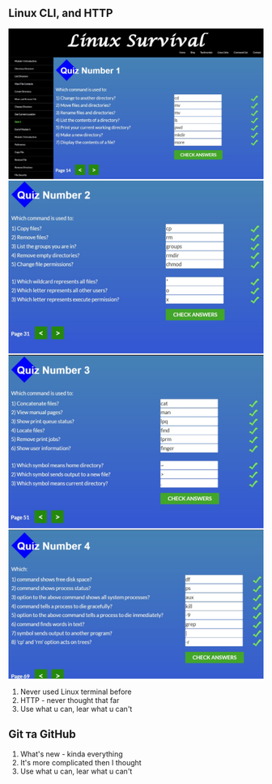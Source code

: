 ## Linux CLI, and HTTP
![Quiz 1](https://github.com/nazarski/kottans-frontend/blob/main/task_linux_cli/linux_1.jpg)
![Quiz 2](https://github.com/nazarski/kottans-frontend/blob/main/task_linux_cli/linux_2.jpg)
![Quiz 3](https://github.com/nazarski/kottans-frontend/blob/main/task_linux_cli/linux_3.jpg)
![Quiz 4](https://github.com/nazarski/kottans-frontend/blob/main/task_linux_cli/linux_4.jpg)


1. Never used Linux terminal before
2. HTTP - never thought that far
3. Use what u can, lear what u can't

## Git та GitHub
1. What's new - kinda everything 
2. It's more complicated then I thought
3. Use what u can, lear what u can't
